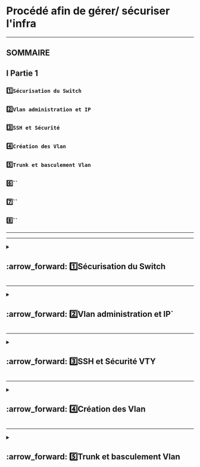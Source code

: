 # Procédé  afin de gérer/ sécuriser l'infra
***
## SOMMAIRE

## I Partie 1
### 1️⃣`Sécurisation du Switch`
### 2️⃣`Vlan administration et IP`
### 3️⃣`SSH et Sécurité`
### 4️⃣`Création des Vlan`
### 5️⃣`Trunk et basculement Vlan`
### 6️⃣``
### 7️⃣``
### 8️⃣``





***
***
<details>
<summary>
<h2>
:arrow_forward: 1️⃣Sécurisation du Switch
</h2>
</summary>


#### C'est un mauvaise pratique d'avoir tout les port sur le même Vlan, comme dans la configuration par defaut.

#### 1.1) Changer son nom 
      saiph#hostname <name>

#### 1.2) Rentrer le switch sur un domaine, le domaine sert entre autre à créer des clé SSH
         saiph(config)#ip domain-name stars.local

#### 1.3) Création d'un Vlan exotique et le fermer administrativement(afin de retarder un attaquant évantuel, qui chercherai à accéder à l'infra via les interfaces)
        saiph(config)#vlan 3000
        saiph(config) shutdown

#### 1.4) Passer les Interfaces en mode access(pour éviter qu'elles ne se fassent négocier en mode trunck) 
        saiph(config-if)#interface range fastEthernet 0/1-24

![image](https://github.com/user-attachments/assets/5cb509b3-912b-4173-906f-cb5687907e79)

#### 1.5) Déplacer les interfaces sur le Vlan 3000 créer précédement 
       saiph(config-if)#switchport access vlan 3000
    

![image](https://github.com/user-attachments/assets/aba67810-14e0-4a7d-ae8e-7736462ec0eb)

#### Et si on regarde la running config =>

![image](https://github.com/user-attachments/assets/0737aa01-ea9a-4b23-bf24-464d404b6ee8)

### 1.6 ) Eteindre administrativement les interfaces fast Ethernet et Gigabit
            saiph#conf t
            saiph(config)#interface range fastEthernet 0/1-24 
            saiph(config-if-range)#shutdown
            saiph(config)#interface range gigabitEthernet 0/1-2
            saiph(config-if-range)#shutdown

![image](https://github.com/user-attachments/assets/bb3be8f8-51b1-4cfb-abf9-0e5c92ed274e)

</details>


***
<details>
<summary>
<h2>
:arrow_forward: 2️⃣Vlan administration et IP`
</h2>
</summary>
      
#### 2.1) Création du Vlan Admin
            saiph#conf ter
            saiph(config)#vlan 100
            saiph(config-vlan)#name <NAME> (NET)

### 2.2) Donner une IP au Vlan 100
            saiph(config)#interface vlan 100
            saiph(config-if)#ip address (10.100.100.252 255.255.255.248)

### 2.3) Renseigner le default gateway
            saiph(config)# interface vlan 100
            saiph(config-if)#ip default-gateway gateway(10.100.100.254)


### 2.4) Copier running-config => startup-config 
            saiph#copy running-config startup-config

### Vérif:
![image](https://github.com/user-attachments/assets/9fb0bd7a-d3af-4060-aab7-25e1c705f13a)

![image](https://github.com/user-attachments/assets/0bd2acf3-c617-41c2-8513-ba72ec8c49eb)

</details>

***

<details>
<summary>
<h2>
:arrow_forward: 3️⃣SSH et Sécurité VTY
</h2>
</summary>

### 3.1) Sécuriser la connection => enable
### Le mot de passe ne sera plus en claire dans run/start-config
            saiph(config)#service password-encryption 


### Créer le MDP ici (131213)
            saiph(config)# enable secret <MDP>
![image](https://github.com/user-attachments/assets/5293facc-62c0-49b2-a877-e22dabcd6fb1)

### 3.2) `SSH`

### 3.2.1) Créer un utilisateur et mot de passe ici (131213)
            saiph(config)#username admin1 sercret <MDP>

![image](https://github.com/user-attachments/assets/6bda7cbf-25ad-4a05-8af1-93c3e4578dfa)

### 3.2.2) Création ssh
            saiph(config)#ip ssh version 2

### 3.2.3) MDP
            saiph(config)#crypto key generate rsa => 2048 bit

### 3.2.4) Time out
            saiph(config)#ip ssh time-out 120 => en secondes .. ⚠️

### 3.2.5) Configurer le nombre de tentatives de connection
            saiph(config)#ip ssh authentication-retries 3

![image](https://github.com/user-attachments/assets/e9124b0b-5ecb-46ec-a527-df0120d4f6f8)


### 3.3) `VTY et Line Console`

### La bonne pratique est de configurer au moins 3 lignes, afin de pouvoir se connecter à distance (1), en même temps qu'un autre admin (2), et un troisiéme lignes de secours (3).
### Et configuration des interfaces consoles afin de les rendre impossible sans MDP.

![image](https://github.com/user-attachments/assets/28455763-60f9-4c46-ba0d-8cc76a1cdc72)

### 3.3.1) Configuration `Line Console` ⏫ 
### Rentrer dans ça conf
                 saiph(config)#line console 0

### Utiliser un login local (ici admin1)
                 saiph(config-line)#login local

### Mettre un time out sur cette interface(si une utilisation inactive prolongué est détecté la session est fermé)
                 saiph(config-line)#exec-timeout 3 => en minutes

### ⚠️Maintenant si on se connect avec le cable bleu sur le switch un login et un MDP sera demandé.

### 3.2.2) `VTY`
### Ici configuration du nombre de lignes dédiées à la gestion à distance du switch

### Selectionner la/les ligne(s)
             saiph(config)# line vty 0 2                 

### Accées par user local
            saiph(config-line)# login local

### Time out ⚠️en minutes
            saiph(config-line)# exec-timeout 5

### Quel protocol passe par VTY en input => ICI SSH
            saiph(config-line)# transport input ssh

### Qu'on ne puisse faire que du ssh  
            saiph(config-line)# transport output none

### Sécuriser les autre line VTY (pas de connection)
            saiph(config)#line vty 3 15
            saiph(config-line)#no login

![image](https://github.com/user-attachments/assets/cb0ef47f-69d6-45e0-b27e-4fd22aefa992)


            saiph#copy running-config startup-config

</details>


***

<details>
<summary>
<h2>
:arrow_forward: 4️⃣Création des Vlan  
</h2>
</summary>

### ⚠️Ici un deuxiéme switch est configuré en copiant la configuration de saiph
#### 4.1) Brancher PC1 (FastEthernet 0/1) et PC2  (FastEthernet 0/2) sur alnilam
#### 4.2) Renseigner les IP des interfaces 
![image](https://github.com/user-attachments/assets/452b3aaa-676c-4c16-aa01-e97ca8f1bf96)
* #### PC1 10.10.10.1 255.255.255.0
* #### PC2 10.10.10.2 255.255.255.0

#### 4.3) Créer les Vlan 10 et Vlan 20
            alnilam(config)#vlan 10
            alnilam(config)#vlan 20

#### 4.4) Déplacer les interfaces sur les bon Vlan ici :
#### * fast ethernet 0/1-2 => vlan10
               alnilam#conf ter   
               alnilam(config)#interface range fastEthernet 0/1-2
               alnilam(config-if_range)# switchport access vlan 10

#### * fast ethernet 0/13 => vlan12
               alnilam#conf ter   
               alnilam(config)#interface rangefastEthernet 0/13
               alnilam(config-if)# switchport access vlan 20
               alnilam(config-if)#no shutdown

</details>

***
<details>
<summary>
<h2>
:arrow_forward: 5️⃣Trunk et basculement Vlan
</h2>
</summary>

#### 5.1) Connecter alnilam => saiph <= ainitak via GigabitEthernet
#### 5.2) Configuration des ports GiGabit afin de créer des Truncks
#### ⚠️La séquance réalisée ci desous est à répéter sur les 3 switchs.
#### L'idée est de repartir sur un configuration de base des ports pour les configurer.
#### Réactiver le port (en mode switchport mode access)
            alnilam(config)#interface gigabitEthernet 0/1
            alnilam(config-if)#no switchport mode access
#### Sortir le port du Vlan exotique et allumer
            alnilam(config-if)#no switchport access vlan 3000
            alnilam(config-if)#no shutdown

#### 5.3) Activer le mode trunk
            alnilam(config-if)#switchport mode trunk 

#### 5.4) Créer le Vlan 30
            alnilam(config)#vlan 30
            ainitak(config-vlan)#name MARK


#### 5.5) Lui donner des port Ethernet
            ainitak(config)#interface range fastEthernet 0/1-12
            ainitak(config-if-range)#switch access vlan 30

#### 5.6) Allumer les interface utilisées
#### Ici sur ainitak => Fa0/1 et Fa 0/24

            ainitak(config-if)#interface fastEthernet 0/24
            ainitak(config-if)#no sh
            ainitak(config-if)#exit
            ainitak(config)#interface fastEthernet 0/1
            ainitak(config-if)#no sh

#### 5.7) "Ratacher" le port fastEthernet 0/24
#### ⚠️Ici on recréer un Vlan 10 sur le switch ainitak, il faut donc le renomer, et c'est le mode trunck qui va faire le taf             
            ainitak(config-if)#switchport access vlan 10
            % Access VLAN does not exist. Creating vlan 10
            ainitak(config)# vlan 10
            ainitak(config-vlan)#name DIR
                 
#### 5.8) Créer le Vlan 10 => saiph
            saiph#conf t
            saiph(config)#vlan 10
            saiph(config-vlan)#name DIR

#### ==> ping fontionne entre PC2 10.10.10.2 et PC1 10.10.10.1 🍾

</details>
